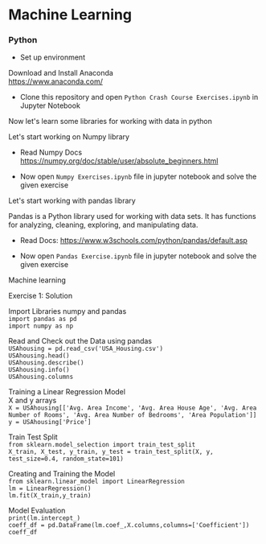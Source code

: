 # Machine Learning

### Python

+ Set up environment<br>

Download and Install Anaconda <br>https://www.anaconda.com/

+ Clone this repository and open `Python Crash Course Exercises.ipynb` in Jupyter Notebook

Now let's learn some libraries for working with data in python

Let's start working on Numpy library

+ Read Numpy Docs https://numpy.org/doc/stable/user/absolute_beginners.html

+ Now open `Numpy Exercises.ipynb` file in jupyter notebook and solve the given exercise

Let's start working with pandas library

Pandas is a Python library used for working with data sets. It has functions for analyzing, cleaning, exploring, and manipulating data.

+ Read Docs: https://www.w3schools.com/python/pandas/default.asp

+ Now open `Pandas Exercise.ipynb` file in jupyter notebook and solve the given exercise


Machine learning

Exercise 1: Solution

Import Libraries numpy and pandas<br>
`import pandas as pd`<br>
`import numpy as np`<br>

Read and Check out the Data using pandas<br>
`USAhousing = pd.read_csv('USA_Housing.csv')`<br>
`USAhousing.head()`<br>
`USAhousing.describe()`<br>
`USAhousing.info()`<br>
`USAhousing.columns`<br>

Training a Linear Regression Model<br>
X and y arrays<br>
`X = USAhousing[['Avg. Area Income', 'Avg. Area House Age', 'Avg. Area Number of Rooms',
               'Avg. Area Number of Bedrooms', 'Area Population']]`<br>
`y = USAhousing['Price']`<br>

Train Test Split<br>
`from sklearn.model_selection import train_test_split`<br>
`X_train, X_test, y_train, y_test = train_test_split(X, y, test_size=0.4, random_state=101)`<br>

Creating and Training the Model<br>
`from sklearn.linear_model import LinearRegression`<br>
`lm = LinearRegression()`<br>
`lm.fit(X_train,y_train)`<br>

Model Evaluation<br>
`print(lm.intercept_)`<br>
`coeff_df = pd.DataFrame(lm.coef_,X.columns,columns=['Coefficient'])`<br>
`coeff_df`<br>


